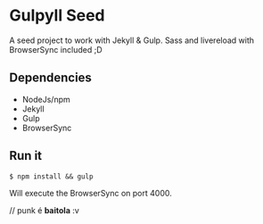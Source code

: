 Gulpyll Seed
============

A seed project to work with Jekyll & Gulp. Sass and livereload with BrowserSync included ;D

Dependencies
-------------

 - NodeJs/npm
 - Jekyll
 - Gulp
 - BrowserSync

Run it
-------

    $ npm install && gulp

Will execute the BrowserSync on port 4000.

// punk é **baitola** :v 

